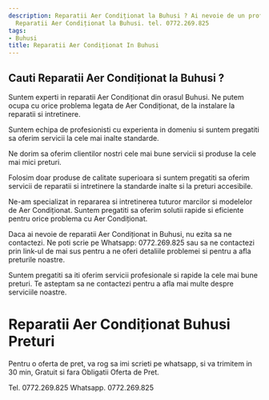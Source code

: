 ```yaml
---
description: Reparatii Aer Condiționat la Buhusi ? Ai nevoie de un profesionist in
  Reparatii Aer Condiționat la Buhusi. tel. 0772.269.825
tags:
- Buhusi
title: Reparatii Aer Condiționat In Buhusi
---
```



## Cauti Reparatii Aer Condiționat la Buhusi ?

Suntem experti in reparatii Aer Condiționat din orasul Buhusi. Ne putem ocupa cu orice problema legata de Aer Condiționat, de la instalare la reparatii si intretinere. 

Suntem echipa de profesionisti cu experienta in domeniu si suntem pregatiti sa oferim servicii la cele mai inalte standarde. 

Ne dorim sa oferim clientilor nostri cele mai bune servicii si produse la cele mai mici preturi. 

Folosim doar produse de calitate superioara si suntem pregatiti sa oferim servicii de reparatii si intretinere la standarde inalte si la preturi accesibile. 

Ne-am specializat in repararea si intretinerea tuturor marcilor si modelelor de Aer Condiționat. Suntem pregatiti sa oferim solutii rapide si eficiente pentru orice problema cu Aer Condiționat. 

Daca ai nevoie de reparatii Aer Condiționat in Buhusi, nu ezita sa ne contactezi. Ne poti scrie pe Whatsapp: 0772.269.825 sau sa ne contactezi prin link-ul de mai sus pentru a ne oferi detaliile problemei si pentru a afla preturile noastre. 

Suntem pregatiti sa iti oferim servicii profesionale si rapide la cele mai bune preturi. Te asteptam sa ne contactezi pentru a afla mai multe despre serviciile noastre.

# Reparatii Aer Condiționat Buhusi Preturi
Pentru o oferta de pret, va rog sa imi scrieti pe whatsapp, si va trimitem in 30 min, Gratuit si fara Obligatii Oferta de Pret.

Tel. 0772.269.825
Whatsapp. 0772.269.825